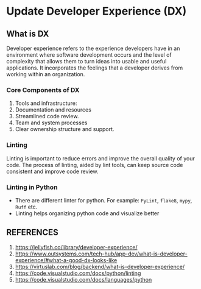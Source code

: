 # Update Developer Experience (DX)

## What is DX

Developer experience refers to the experience developers have in an environment where software development occurs and the level of complexity that allows them to turn ideas into usable and useful applications. It incorporates the feelings that a developer derives from working within an organization.

### Core Components of DX
1. Tools and infrastructure:
2. Documentation and resources
3. Streamlined code review.
4. Team and system processes
5. Clear ownership structure and support.

### Linting
Linting is important to reduce errors and improve the overall quality of your code. The process of linting, aided by lint tools, can keep source code consistent and improve code review.

### Linting in Python
- There are different linter for python. For example: `PyLint`, `flake8`, `mypy`, `Ruff` etc.
- Linting helps organizing python code and visualize better


## REFERENCES
1. https://jellyfish.co/library/developer-experience/
2. https://www.outsystems.com/tech-hub/app-dev/what-is-developer-experience/#what-a-good-dx-looks-like
3. https://virtuslab.com/blog/backend/what-is-developer-experience/
4. https://code.visualstudio.com/docs/python/linting
5. https://code.visualstudio.com/docs/languages/python